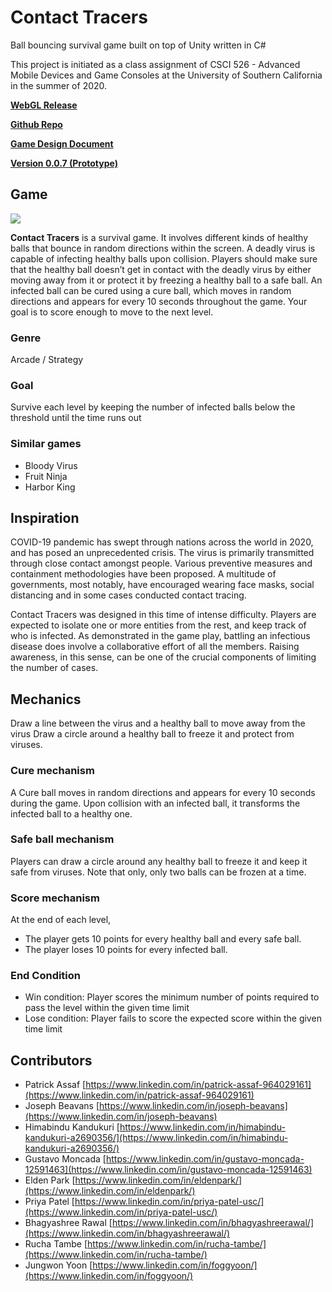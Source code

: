 # Contact Tracers
Ball bouncing survival game built on top of Unity written in C#

This project is initiated as a class assignment of CSCI 526 - Advanced Mobile Devices and Game Consoles at the University of Southern California in the summer of 2020.

[**WebGL Release**](https://contact-tracer-csci-526.github.io/contact-tracer)

[**Github Repo**](https://github.com/contact-tracer-csci-526/contact-tracer/)

[**Game Design Document**](https://docs.google.com/document/d/16KfgnSeWCqYLeWXISbLL8AeyP_CU4sXrAhU_9TFUKLw/edit?usp=sharing)

[**Version 0.0.7 (Prototype)**](https://contact-tracer-csci-526.github.io/contact-tracer/webgl-0.0.7)

## Game
![](https://raw.githubusercontent.com/contact-tracer-csci-526/contact-tracer/master/doc-generator/public/g4.gif)

**Contact Tracers** is a survival game. It involves different kinds of healthy balls that bounce in random directions within the screen. A deadly virus is capable of infecting healthy balls upon collision. Players should make sure that the healthy ball doesn’t get in contact with the deadly virus by either moving away from it or protect it by freezing a healthy ball to a safe ball. An infected ball can be cured using a cure ball, which moves in random directions and appears for every 10 seconds throughout the game. Your goal is to score enough to move to the next level.

### Genre
Arcade / Strategy

### Goal
Survive each level by keeping the number of infected balls below the threshold until the time runs out

### Similar games
- Bloody Virus
- Fruit Ninja
- Harbor King

## Inspiration
COVID-19 pandemic has swept through nations across the world in 2020, and has posed an unprecedented crisis. The virus is primarily transmitted through close contact amongst people. Various preventive measures and containment methodologies have been proposed. A multitude of governments, most notably, have encouraged wearing face masks, social distancing and in some cases conducted contact tracing.

Contact Tracers was designed in this time of intense difficulty. Players are expected to isolate one or more entities from the rest, and keep track of who is infected. As demonstrated in the game play, battling an infectious disease does involve a collaborative effort of all the members. Raising awareness, in this sense, can be one of the crucial components of limiting the number of cases.

## Mechanics
Draw a line between the virus and a healthy ball to move away from the virus
Draw a circle around a healthy ball to freeze it and protect from viruses.

### Cure mechanism
A Cure ball moves in random directions and appears for every 10 seconds during the game. Upon collision with an infected ball, it transforms the infected ball to a healthy one.

### Safe ball mechanism
Players can draw a circle around any healthy ball to freeze it and keep it safe from viruses. Note that only, only two balls can be frozen at a time.

### Score mechanism
At the end of each level,

- The player gets 10 points for every healthy ball and every safe ball.
- The player loses 10 points for every infected ball.

### End Condition
  - Win condition: Player scores the minimum number of points required to pass the level within the given time limit
  - Lose condition: Player fails to score the expected score within the given time limit

## Contributors
- Patrick Assaf [https://www.linkedin.com/in/patrick-assaf-964029161](https://www.linkedin.com/in/patrick-assaf-964029161)
- Joseph Beavans [https://www.linkedin.com/in/joseph-beavans](https://www.linkedin.com/in/joseph-beavans)
- Himabindu Kandukuri [https://www.linkedin.com/in/himabindu-kandukuri-a2690356/](https://www.linkedin.com/in/himabindu-kandukuri-a2690356/)
- Gustavo Moncada [https://www.linkedin.com/in/gustavo-moncada-12591463](https://www.linkedin.com/in/gustavo-moncada-12591463)
- Elden Park [https://www.linkedin.com/in/eldenpark/](https://www.linkedin.com/in/eldenpark/)
- Priya Patel [https://www.linkedin.com/in/priya-patel-usc/](https://www.linkedin.com/in/priya-patel-usc/)
- Bhagyashree Rawal [https://www.linkedin.com/in/bhagyashreerawal/](https://www.linkedin.com/in/bhagyashreerawal/)
- Rucha Tambe [https://www.linkedin.com/in/rucha-tambe/](https://www.linkedin.com/in/rucha-tambe/)
- Jungwon Yoon [https://www.linkedin.com/in/foggyoon/](https://www.linkedin.com/in/foggyoon/)

